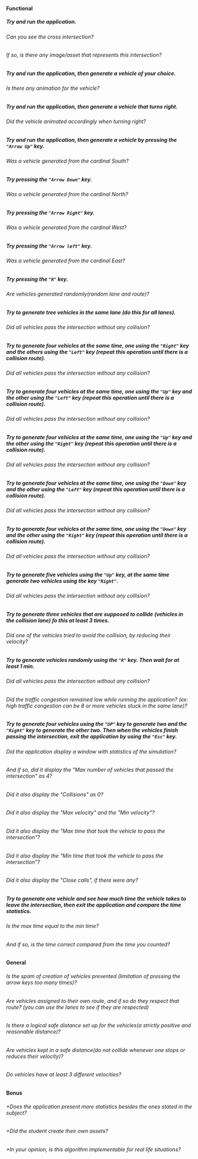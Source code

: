 #### Functional

##### Try and run the application.

###### Can you see the cross intersection?

###### If so, is there any image/asset that represents this intersection?

##### Try and run the application, then generate a vehicle of your choice.

###### Is there any animation for the vehicle?

##### Try and run the application, then generate a vehicle that turns right.

###### Did the vehicle animated accordingly when turning right?

##### Try and run the application, then generate a vehicle by pressing the `"Arrow Up"` key.

###### Was a vehicle generated from the cardinal South?

##### Try pressing the `"Arrow Down"` key.

###### Was a vehicle generated from the cardinal North?

##### Try pressing the `"Arrow Right"` key.

###### Was a vehicle generated from the cardinal West?

##### Try pressing the `"Arrow left"` key.

###### Was a vehicle generated from the cardinal East?

##### Try pressing the `"R"` key.

###### Are vehicles generated randomly(random lane and route)?

##### Try to generate tree vehicles in the same lane (do this for all lanes).

###### Did all vehicles pass the intersection without any collision?

##### Try to generate four vehicles at the same time, one using the `"Right"` key and the others using the `"Left"` key (repeat this operation until there is a collision route).

###### Did all vehicles pass the intersection without any collision?

##### Try to generate four vehicles at the same time, one using the `"Up"` key and the other using the `"Left"` key (repeat this operation until there is a collision route).

###### Did all vehicles pass the intersection without any collision?

##### Try to generate four vehicles at the same time, one using the `"Up"` key and the other using the `"Right"` key (repeat this operation until there is a collision route).

###### Did all vehicles pass the intersection without any collision?

##### Try to generate four vehicles at the same time, one using the `"Down"` key and the other using the `"Left"` key (repeat this operation until there is a collision route).

###### Did all vehicles pass the intersection without any collision?

##### Try to generate four vehicles at the same time, one using the `"Down"` key and the other using the `"Right"` key (repeat this operation until there is a collision route).

###### Did all vehicles pass the intersection without any collision?

##### Try to generate five vehicles using the `"Up"` key, at the same time generate two vehicles using the key `"Right"`.

###### Did all vehicles pass the intersection without any collision?

##### Try to generate three vehicles that are supposed to collide (vehicles in the collision lane) fo this at least 3 times.

###### Did one of the vehicles tried to avoid the collision, by reducing their velocity?

##### Try to generate vehicles randomly using the `"R"` key. Then wait for at least 1 min.

###### Did all vehicles pass the intersection without any collision?

###### Did the traffic congestion remained low while running the application? (ex: high traffic congestion can be 8 or more vehicles stuck in the same lane)?

##### Try to generate four vehicles using the `"UP"` key to generate two and the `"Right"` key to generate the other two. Then when the vehicles finish passing the intersection, exit the application by using the `"Esc"` key.

###### Did the application display a window with statistics of the simulation?

###### And if so, did it display the "Max number of vehicles that passed the intersection" as 4?

###### Did it also display the "Collisions" as 0?

###### Did it also display the "Max velocity" and the "Min velocity"?

###### Did it also display the "Max time that took the vehicle to pass the intersection"?

###### Did it also display the "Min time that took the vehicle to pass the intersection"?

###### Did it also display the "Close calls", if there were any?

##### Try to generate one vehicle and see how much time the vehicle takes to leave the intersection, then exit the application and compare the time statistics.

###### Is the max time equal to the min time?

###### And if so, is the time correct compared from the time you counted?

#### General

###### Is the spam of creation of vehicles prevented (limitation of pressing the arrow keys too many times)?

###### Are vehicles assigned to their own route, and if so do they respect that route? (you can use the lanes to see if they are respected)

###### Is there a logical safe distance set up for the vehicles(a strictly positive and reasonable distance)?

###### Are vehicles kept in a safe distance(do not collide whenever one stops or reduces their velocity)?

###### Do vehicles have at least 3 different velocities?

#### Bonus

###### +Does the application present more statistics besides the ones stated in the subject?

###### +Did the student create their own assets?

###### +In your opinion, is this algorithm implementable for real life situations?
